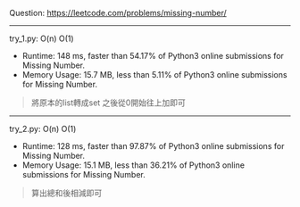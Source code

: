 Question: https://leetcode.com/problems/missing-number/

---

try_1.py: O(n) O(1)
* Runtime: 148 ms, faster than 54.17% of Python3 online submissions for Missing Number.
* Memory Usage: 15.7 MB, less than 5.11% of Python3 online submissions for Missing Number.

> 將原本的list轉成set
> 之後從0開始往上加即可

---

try_2.py: O(n) O(1)
* Runtime: 128 ms, faster than 97.87% of Python3 online submissions for Missing Number.
* Memory Usage: 15.1 MB, less than 36.21% of Python3 online submissions for Missing Number.

> 算出總和後相減即可
